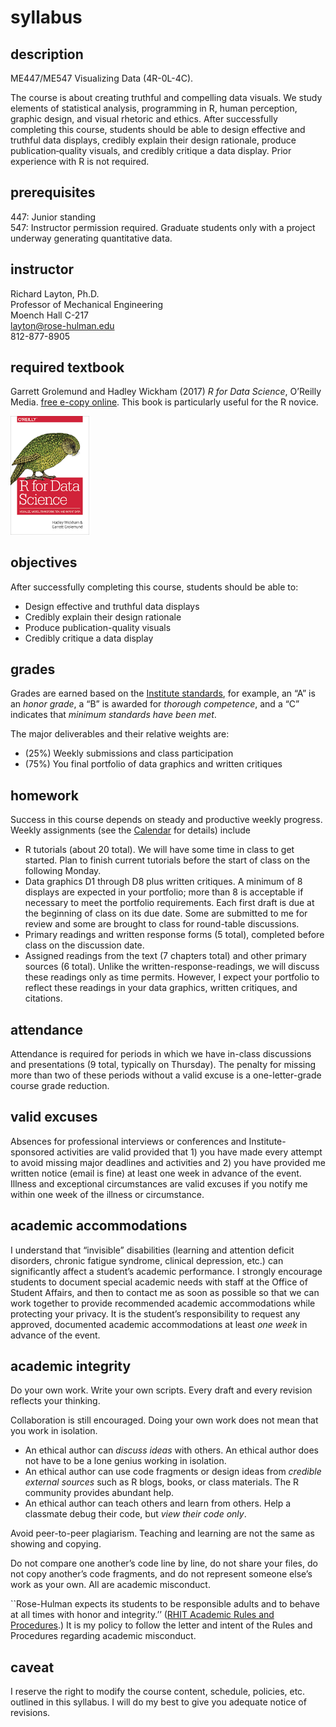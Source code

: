 
# syllabus

## description

ME447/ME547 Visualizing Data (4R-0L-4C).

The course is about creating truthful and compelling data visuals. We
study elements of statistical analysis, programming in R, human
perception, graphic design, and visual rhetoric and ethics. After
successfully completing this course, students should be able to design
effective and truthful data displays, credibly explain their design
rationale, produce publication‐quality visuals, and credibly critique a
data display. Prior experience with R is not required.

## prerequisites

447: Junior standing<br> 547: Instructor permission required. Graduate
students only with a project underway generating quantitative data.

## instructor

Richard Layton, Ph.D.<br> Professor of Mechanical Engineering<br> Moench
Hall C-217<br> <layton@rose-hulman.edu><br> 812-877-8905

## required textbook

Garrett Grolemund and Hadley Wickham (2017) *R for Data Science*,
O’Reilly Media. [free e-copy online](http://r4ds.had.co.nz/). This
book is particularly useful for the R novice.

<img src="../images/r-4-data-science-cover.png" width="25%" />

## objectives

After successfully completing this course, students should be able to:

  - Design effective and truthful data displays
  - Credibly explain their design rationale
  - Produce publication-quality visuals
  - Credibly critique a data display

## grades

Grades are earned based on the [Institute
standards](http://www.rose-hulman.edu/campus-life/student-services/registrar/rules-and-procedures/grades.html),
for example, an “A” is an *honor grade*, a “B” is awarded for *thorough
competence*, and a “C” indicates that *minimum standards have been met*.

The major deliverables and their relative weights are:

  - (25%) Weekly submissions and class participation
  - (75%) You final portfolio of data graphics and written critiques

## homework

Success in this course depends on steady and productive weekly progress.
Weekly assignments (see the [Calendar](admin-02_calendar.pdf) for
details) include

  - R tutorials (about 20 total). We will have some time in class to get
    started. Plan to finish current tutorials before the start of class
    on the following Monday.
  - Data graphics D1 through D8 plus written critiques. A minimum of 8
    displays are expected in your portfolio; more than 8 is acceptable
    if necessary to meet the portfolio requirements. Each first draft is
    due at the beginning of class on its due date. Some are submitted to
    me for review and some are brought to class for round-table
    discussions.
  - Primary readings and written response forms (5 total), completed
    before class on the discussion date.
  - Assigned readings from the text (7 chapters total) and other primary
    sources (6 total). Unlike the written-response-readings, we will
    discuss these readings only as time permits. However, I expect your
    portfolio to reflect these readings in your data graphics, written
    critiques, and citations.

## attendance

Attendance is required for periods in which we have in-class discussions
and presentations (9 total, typically on Thursday). The penalty for
missing more than two of these periods without a valid excuse is a
one-letter-grade course grade reduction.

## valid excuses

Absences for professional interviews or conferences and
Institute-sponsored activities are valid provided that 1) you have made
every attempt to avoid missing major deadlines and activities and 2) you
have provided me written notice (email is fine) at least one week in
advance of the event. Illness and exceptional circumstances are valid
excuses if you notify me within one week of the illness or circumstance.

## academic accommodations

I understand that “invisible” disabilities (learning and attention
deficit disorders, chronic fatigue syndrome, clinical depression, etc.)
can significantly affect a student’s academic performance. I strongly
encourage students to document special academic needs with staff at the
Office of Student Affairs, and then to contact me as soon as possible so
that we can work together to provide recommended academic accommodations
while protecting your privacy. It is the student’s responsibility to
request any approved, documented academic accommodations at least *one
week* in advance of the event.

## academic integrity

Do your own work. Write your own scripts. Every draft and every revision
reflects your thinking.

Collaboration is still encouraged. Doing your own work does not mean
that you work in isolation.

  - An ethical author can *discuss ideas* with others. An ethical author
    does not have to be a lone genius working in isolation.
  - An ethical author can use code fragments or design ideas from
    *credible external sources* such as R blogs, books, or class
    materials. The R community provides abundant help.
  - An ethical author can teach others and learn from others. Help a
    classmate debug their code, but *view their code only*.

Avoid peer-to-peer plagiarism. Teaching and learning are not the same as
showing and copying.

Do not compare one another’s code line by line, do not share your files,
do not copy another’s code fragments, and do not represent someone
else’s work as your own. All are academic misconduct.

\`\`Rose-Hulman expects its students to be responsible adults and to
behave at all times with honor and integrity.’’ ([RHIT Academic Rules
and
Procedures](http://www.rose-hulman.edu/campus-life/student-services/registrar/rules-and-procedures/discipline-and-suspension.html).)
It is my policy to follow the letter and intent of the Rules and
Procedures regarding academic misconduct.

## caveat

I reserve the right to modify the course content, schedule, policies,
etc. outlined in this syllabus. I will do my best to give you adequate
notice of revisions.
